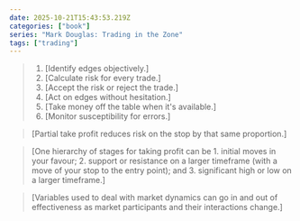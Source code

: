 ```yaml
---
date: 2025-10-21T15:43:53.219Z
categories: ["book"]
series: "Mark Douglas: Trading in the Zone"
tags: ["trading"]
---
```

> 1. [Identify edges objectively.]
> 2. [Calculate risk for every trade.]
> 3. [Accept the risk or reject the trade.]
> 4. [Act on edges without hesitation.]
> 5. [Take money off the table when it's available.]
> 6. [Monitor susceptibility for errors.]

> [Partial take profit reduces risk on the stop by that same proportion.]

> [One hierarchy of stages for taking profit can be 1. initial moves in your favour; 2. support or resistance on a larger timeframe (with a move of your stop to the entry point); and 3. significant high or low on a larger timeframe.]

> [Variables used to deal with market dynamics can go in and out of effectiveness as market participants and their interactions change.]
